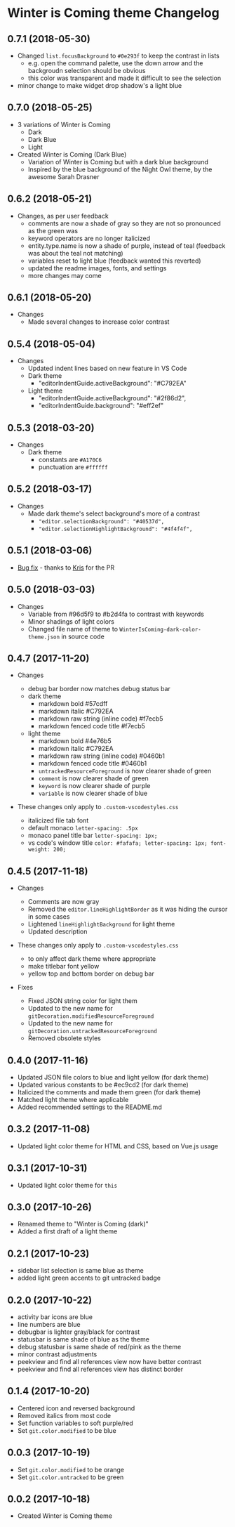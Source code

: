 # Winter is Coming theme Changelog

<a name="0.7.1"></a>

## 0.7.1 (2018-05-30)

* Changed `list.focusBackground` to `#0e293f` to keep the contrast in lists
  * e.g. open the command palette, use the down arrow and the backgroudn selection should be obvious
  * this color was transparent and made it difficult to see the selection
* minor change to make widget drop shadow's a light blue

<a name="0.7.0"></a>

## 0.7.0 (2018-05-25)

* 3 variations of Winter is Coming
  * Dark
  * Dark Blue
  * Light
* Created Winter is Coming (Dark Blue)
  * Variation of Winter is Coming but with a dark blue background
  * Inspired by the blue background of the Night Owl theme, by the awesome Sarah Drasner

<a name="0.6.2"></a>

## 0.6.2 (2018-05-21)

* Changes, as per user feedback
  * comments are now a shade of gray so they are not so pronounced as the green was
  * keyword operators are no longer italicized
  * entity.type.name is now a shade of purple, instead of teal (feedback was about the teal not matching)
  * variables reset to light blue (feedback wanted this reverted)
  * updated the readme images, fonts, and settings
  * more changes may come

<a name="0.6.1"></a>

## 0.6.1 (2018-05-20)

* Changes
  * Made several changes to increase color contrast

<a name="0.5.4"></a>

## 0.5.4 (2018-05-04)

* Changes
  * Updated indent lines based on new feature in VS Code
  * Dark theme
    * "editorIndentGuide.activeBackground": "#C792EA"
  * Light theme
    * "editorIndentGuide.activeBackground": "#2f86d2",
    * "editorIndentGuide.background": "#eff2ef"

<a name="0.5.3"></a>

## 0.5.3 (2018-03-20)

* Changes
  * Dark theme
    * constants are `#A170C6`
    * punctuation are `#ffffff`

<a name="0.5.2"></a>

## 0.5.2 (2018-03-17)

* Changes
  * Made dark theme's select background's more of a contrast
    * `"editor.selectionBackground": "#40537d",`
    * `"editor.selectionHighlightBackground": "#4f4f4f",`

<a name="0.5.1"></a>

## 0.5.1 (2018-03-06)

* [Bug fix](https://github.com/johnpapa/vscode-winteriscoming/pull/10) - thanks to [Kris](https://github.com/kriscoleman) for the PR

<a name="0.5.0"></a>

## 0.5.0 (2018-03-03)

* Changes
  * Variable from #96d5f9 to #b2d4fa to contrast with keywords
  * Minor shadings of light colors
  * Changed file name of theme to `WinterIsComing-dark-color-theme.json` in source code

<a name="0.4.7"></a>

## 0.4.7 (2017-11-20)

* Changes

  * debug bar border now matches debug status bar
  * dark theme
    * markdown bold #57cdff
    * markdown italic #C792EA
    * markdown raw string (inline code) #f7ecb5
    * markdown fenced code title #f7ecb5
  * light theme
    * markdown bold #4e76b5
    * markdown italic #C792EA
    * markdown raw string (inline code) #0460b1
    * markdown fenced code title #0460b1
    * `untrackedResourceForeground` is now clearer shade of green
    * `comment` is now clearer shade of green
    * `keyword` is now clearer shade of purple
    * `variable` is now clearer shade of blue

* These changes only apply to `.custom-vscodestyles.css`
  * italicized file tab font
  * default monaco `letter-spacing: .5px`
  * monaco panel title bar `letter-spacing: 1px;`
  * vs code's window title `color: #fafafa; letter-spacing: 1px; font-weight: 200;`

<a name="0.4.5"></a>

## 0.4.5 (2017-11-18)

* Changes

  * Comments are now gray
  * Removed the `editor.lineHighlightBorder` as it was hiding the cursor in some cases
  * Lightened `lineHighlightBackground` for light theme
  * Updated description

* These changes only apply to `.custom-vscodestyles.css`

  * to only affect dark theme where appropriate
  * make titlebar font yellow
  * yellow top and bottom border on debug bar

* Fixes
  * Fixed JSON string color for light them
  * Updated to the new name for `gitDecoration.modifiedResourceForeground`
  * Updated to the new name for `gitDecoration.untrackedResourceForeground`
  * Removed obsolete styles

<a name="0.4.0"></a>

## 0.4.0 (2017-11-16)

* Updated JSON file colors to blue and light yellow (for dark theme)
* Updated various constants to be #ec9cd2 (for dark theme)
* Italicized the comments and made them green (for dark theme)
* Matched light theme where applicable
* Added recommended settings to the README.md

<a name="0.3.2"></a>

## 0.3.2 (2017-11-08)

* Updated light color theme for HTML and CSS, based on Vue.js usage

<a name="0.3.1"></a>

## 0.3.1 (2017-10-31)

* Updated light color theme for `this`

<a name="0.3.0"></a>

## 0.3.0 (2017-10-26)

* Renamed theme to "Winter is Coming (dark)"
* Added a first draft of a light theme

<a name="0.2.1"></a>

## 0.2.1 (2017-10-23)

* sidebar list selection is same blue as theme
* added light green accents to git untracked badge

<a name="0.2.0"></a>

## 0.2.0 (2017-10-22)

* activity bar icons are blue
* line numbers are blue
* debugbar is lighter gray/black for contrast
* statusbar is same shade of blue as the theme
* debug statusbar is same shade of red/pink as the theme
* minor contrast adjustments
* peekview and find all references view now have better contrast
* peekview and find all references view has distinct border

<a name="0.1.4"></a>

## 0.1.4 (2017-10-20)

* Centered icon and reversed background
* Removed italics from most code
* Set function variables to soft purple/red
* Set `git.color.modified` to be blue

<a name="0.0.3"></a>

## 0.0.3 (2017-10-19)

* Set `git.color.modified` to be orange
* Set `git.color.untracked` to be green

<a name="0.0.2"></a>

## 0.0.2 (2017-10-18)

* Created Winter is Coming theme
